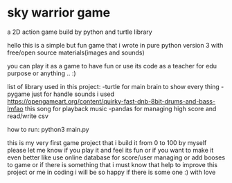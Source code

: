 # sky warrior game
a 2D action game build by python and turtle library

hello this is a simple but fun game that i wrote in pure python version 3 
with free/open source materials(images and sounds)

you can play it as a game to have fun 
or
use its code as a teacher for edu purpose
or
anything .. :)


list of library used in this project:
-turtle
  for main brain to show every thing 
-pygame
  just for handle sounds
    i used https://opengameart.org/content/quirky-fast-dnb-8bit-drums-and-bass-lmfao this song for playback music
-pandas
  for managing high score and read/write csv

how to run:
python3 main.py

this is my very first game project that i build it from 0 to 100 by myself
please let me know if you play it and feel its fun
or
if you want to make it even better like use online database for score/user managing or add booses to game
or
if there is something that i must know that help to improve this project or me in coding i will be so happy if there is some one :)
with love
